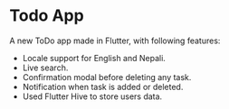 # Todo App

A new ToDo app made in Flutter, with following features:
- Locale support for English and Nepali.
- Live search.
- Confirmation modal before deleting any task.
- Notification when task is added or deleted.
- Used Flutter Hive to store users data.
